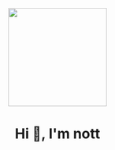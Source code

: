 <div id="header" align="center">
    <img src="https://media.giphy.com/media/scZPhLqaVOM1qG4lT9/giphy.gif" width="200" />
    <h1 align="center">Hi 👋, I'm nott</h1>
</div>
